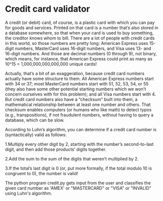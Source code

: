# Credit card validator
A credit (or debit) card, of course, is a plastic card with which you can pay for goods and services. Printed on that card is a number that’s also stored in a database somewhere, so that when your card is used to buy something, the creditor knows whom to bill. There are a lot of people with credit cards in this world, so those numbers are pretty long: American Express uses 15-digit numbers, MasterCard uses 16-digit numbers, and Visa uses 13- and 16-digit numbers. And those are decimal numbers (0 through 9), not binary, which means, for instance, that American Express could print as many as 10^15 = 1,000,000,000,000,000 unique cards! 

Actually, that’s a bit of an exaggeration, because credit card numbers actually have some structure to them. All American Express numbers start with 34 or 37; most MasterCard numbers start with 51, 52, 53, 54, or 55 (they also have some other potential starting numbers which we won’t concern ourselves with for this problem); and all Visa numbers start with 4. But credit card numbers also have a “checksum” built into them, a mathematical relationship between at least one number and others. That checksum enables computers (or humans who like math) to detect typos (e.g., transpositions), if not fraudulent numbers, without having to query a database, which can be slow.

According to Luhn’s algorithm, you can determine if a credit card number is (syntactically) valid as follows:

1.Multiply every other digit by 2, starting with the number’s second-to-last digit, and then add those products’ digits together.

2.Add the sum to the sum of the digits that weren’t multiplied by 2.

3.If the total’s last digit is 0 (or, put more formally, if the total modulo 10 is congruent to 0), the number is valid!

The python program credit.py gets input from the user and classifies the given card number as 'AMEX' or "MASTERCARD" or "VISA" or "INVALID" using Luhn's algorithm.
